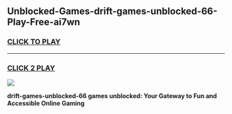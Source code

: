 
## Unblocked-Games-drift-games-unblocked-66-Play-Free-ai7wn
<h3>
<a href="https://premium76.site?title=drift-games-unblocked-66&ref=22A">CLICK TO PLAY</a></h3>
<hr>

<h3>
<a href="https://premium76.site?title=drift-games-unblocked-66&ref=22A">CLICK 2 PLAY</a>
  
</h3>

<a href="https://premium76.site?title=drift-games-unblocked-66&ref=22A"><img src="https://clearcache.store/games.png"></a>


**drift-games-unblocked-66 games unblocked: Your Gateway to Fun and Accessible Online Gaming**
